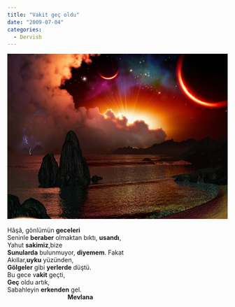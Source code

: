 ```yaml
---
title: "Vakit geç oldu"
date: "2009-07-04"
categories: 
  - Dervish
---
```


![](../uploads/image/gece.jpg)

Hâşâ, gönlümün **geceleri**  
Seninle **beraber** olmaktan bıktı, **usandı**,  
Yahut **sakimiz**,bize  
**Sunularda** bulunmuyor, **diyemem**. Fakat  
Akıllar,**uyku** yüzünden,  
**Gölgeler** gibi **yerlerde** düştü.  
Bu gece v**akit** geçti,  
**Geç** oldu artık,  
Sabahleyin **erkenden** gel.  
                                   **Mevlana**
